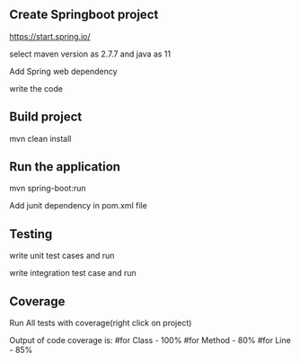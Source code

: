 ## Create Springboot project
https://start.spring.io/

select maven version as 2.7.7 and java as 11

Add Spring web dependency

write the code

## Build project
mvn clean install

## Run the application
mvn spring-boot:run

Add junit dependency in pom.xml file

## Testing
write unit test cases and run

write integration test case and run

## Coverage
Run All tests with coverage(right click on project)

Output of code coverage is: #for Class - 100% #for Method - 80% #for Line - 85%